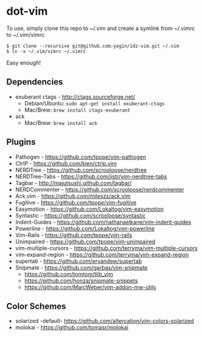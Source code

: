 dot-vim
=============

To use, simply clone this repo to ~/.vim and create a symlink from ~/.vimrc to ~/.vim/vimrc

    $ git clone --recursive git@github.com:yogin/idz-vim.git ~/.vim
    $ ln -s ~/.vim/vimrc ~/.vimrc

Easy enough!

Dependencies
------------

 * exuberant ctags - http://ctags.sourceforge.net/
   * Debian/Ubuntu: `sudo apt-get install exuberant-ctags`
   * Mac/Brew: `brew install ctags-exuberant`
 * ack
   * Mac/Brew: `brew install ack`

Plugins
-------

 * Pathogen - https://github.com/tpope/vim-pathogen
 * CtrlP - https://github.com/kien/ctrlp.vim
 * NERDTree - https://github.com/scrooloose/nerdtree
 * NERDTree-Tabs - https://github.com/jistr/vim-nerdtree-tabs
 * Tagbar - http://majutsushi.github.com/tagbar/
 * NERDCommenter - https://github.com/scrooloose/nerdcommenter
 * Ack.vim - https://github.com/mileszs/ack.vim
 * Fugitive - https://github.com/tpope/vim-fugitive
 * Easymotion - https://github.com/Lokaltog/vim-easymotion
 * Syntastic - https://github.com/scrooloose/syntastic
 * Indent-Guides - https://github.com/nathanaelkane/vim-indent-guides
 * Powerline - https://github.com/Lokaltog/vim-powerline
 * Vim-Rails - https://github.com/tpope/vim-rails
 * Unimpaired - https://github.com/tpope/vim-unimpaired
 * vim-multiple-cursors - https://github.com/terryma/vim-multiple-cursors
 * vim-expand-region - https://github.com/terryma/vim-expand-region
 * supertab - https://github.com/ervandew/supertab
 * Snipmate - https://github.com/garbas/vim-snipmate
   * https://github.com/tomtom/tlib_vim
   * https://github.com/honza/snipmate-snippets
   * https://github.com/MarcWeber/vim-addon-mw-utils

Color Schemes
-------------

 * solarized -default- https://github.com/altercation/vim-colors-solarized
 * molokai - https://github.com/tomasr/molokai


